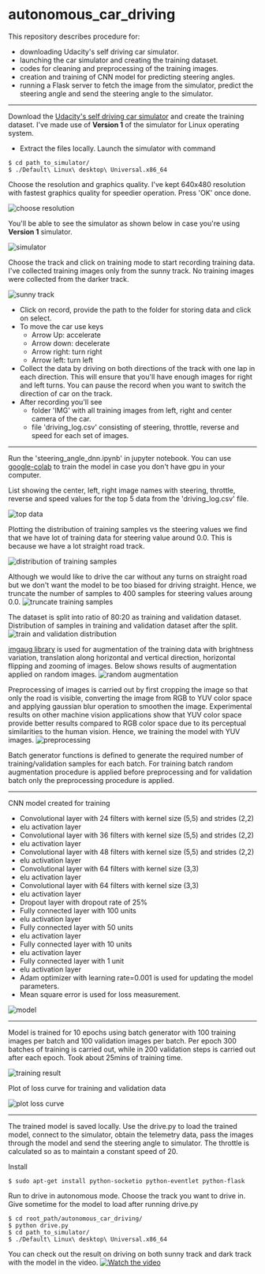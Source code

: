 # autonomous_car_driving 
This repository describes procedure for:
- downloading Udacity's self driving car simulator.
- launching the car simulator and creating the training dataset.
- codes for cleaning and preprocessing of the training images.
- creation and training of CNN model for predicting steering angles.
- running a Flask server to fetch the image from the simulator, predict the steering angle and send the steering angle to the simulator.

--------------------------------------
Download the [Udacity's self driving car simulator](https://github.com/udacity/self-driving-car-sim) and create the training dataset. I've made use of **Version 1** of the simulator for Linux operating system.
- Extract the files locally. Launch the simulator with command
```
$ cd path_to_simulator/
$ ./Default\ Linux\ desktop\ Universal.x86_64
```
Choose the resolution and graphics quality. I've kept 640x480 resolution with fastest graphics quality for speedier operation. Press 'OK' once done.

![choose resolution](images/choose_resolution.png)

You'll be able to see the simulator as shown below in case you're using **Version 1** simulator.

![simulator](images/simulator.png)

Choose the track and click on training mode to start recording training data. I've collected training images only from the sunny track. No training images were collected from the darker track.

![sunny track](images/sunny_track_training.png)

- Click on record, provide the path to the folder for storing data and click on select. 
- To move the car use keys
  - Arrow Up: accelerate 
  - Arrow down: decelerate
  - Arrow right: turn right
  - Arrow left: turn left
- Collect the data by driving on both directions of the track with one lap in each direction. This will ensure that you'll have enough images for right and left turns. You can pause the record when you want to switch the direction of car on the track.
- After recording you'll see 
  - folder 'IMG' with all training images from left, right and center camera of the car.
  - file 'driving_log.csv' consisting of steering, throttle, reverse and speed for each set of images.

--------------------------------------
Run the 'steering_angle_dnn.ipynb' in jupyter notebook. You can use [google-colab](https://colab.research.google.com) to train the model in case you don't have gpu in your computer.

List showing the center, left, right image names with steering, throttle, reverse and speed values for the top 5 data from the 'driving_log.csv' file.

![top data](images/data_head.png)

Plotting the distribution of training samples vs the steering values we find that we have lot of training data for steering value around 0.0. This is because we have a lot straight road track.

![distribution of training samples](images/histogram_images_vs_steering_anlges.png)

Although we would like to drive the car without any turns on straight road but we don't want the model to be too biased for driving straight. Hence, we truncate the number of samples to 400 samples for steering values aroung 0.0.
![truncate training samples](images/truncated_histogram.png)

The dataset is split into ratio of 80:20 as training and validation dataset. Distribution of samples in training and validation dataset after the split.
![train and validation distribution](images/Distribution_training_validation.png)

[imgaug library](https://imgaug.readthedocs.io/en/latest/) is used for augmentation of the training data with brightness variation, translation along horizontal and vertical direction, horizontal flipping and zooming of images. Below shows results of augmentation applied on random images.
![random augmentation](images/Random_augmentation.png)

Preprocessing of images is carried out by first cropping the image so that only the road is visible, converting the image from RGB to YUV color space and applying gaussian blur operation to smoothen the image. Experimental results on other machine vision applications show that YUV color space provide better results compared to RGB color space due to its perceptual similarities to
the human vision. Hence, we training the model with YUV images.
![preprocessing](images/preprocess_image.png)

Batch generator functions is defined to generate the required number of training/validation samples for each batch. For training batch random augmentation procedure is applied before preprocessing and for validation batch only the preprocessing procedure is applied. 

--------------------------------------
CNN model created for training
- Convolutional layer with 24 filters with kernel size (5,5) and strides (2,2)
- elu activation layer
- Convolutional layer with 36 filters with kernel size (5,5) and strides (2,2)
- elu activation layer
- Convolutional layer with 48 filters with kernel size (5,5) and strides (2,2)
- elu activation layer
- Convolutional layer with 64 filters with kernel size (3,3)
- elu activation layer
- Convolutional layer with 64 filters with kernel size (3,3)
- elu activation layer
- Dropout layer with dropout rate of 25%
- Fully connected layer with 100 units
- elu activation layer
- Fully connected layer with 50 units
- elu activation layer
- Fully connected layer with 10 units
- elu activation layer
- Fully connected layer with 1 unit
- elu activation layer
- Adam optimizer with learning rate=0.001 is used for updating the model parameters.
- Mean square error is used for loss measurement.

![model](images/model.png)

--------------------------------------
Model is trained for 10 epochs using batch generator with 100 training images per batch and 100 validation images per batch. Per epoch 300 batches of training is carried out, while in 200 validation steps is carried out after each epoch. Took about 25mins of training time.

![training result](images/training_fit_gen.png)

Plot of loss curve for training and validation data

![plot loss curve](images/plot_loss_curve.png)

--------------------------------------
The trained model is saved locally. Use the drive.py to load the trained model, connect to the simulator, obtain the telemetry data, pass the images through the model and send the steering angle to simulator. The throttle is calculated so as to maintain a constant speed of 20.

Install
```
$ sudo apt-get install python-socketio python-eventlet python-flask
```

Run to drive in autonomous mode. Choose the track you want to drive in. Give sometime for the model to load after running drive.py
```
$ cd root_path/autonomous_car_driving/
$ python drive.py
$ cd path_to_simulator/
$ ./Default\ Linux\ desktop\ Universal.x86_64
```

You can check out the result on driving on both sunny track and dark track with the model in the video.
[![Watch the video](images/autonomous_driving2.png)](https://youtu.be/ozstXJIiAoA)
